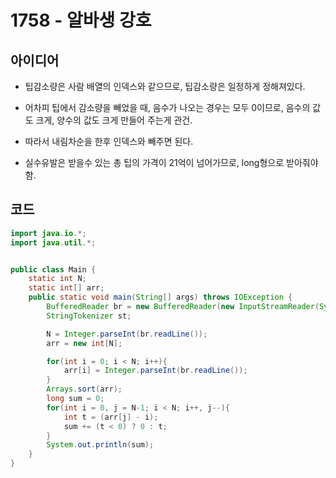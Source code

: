# 1758 - 알바생 강호


## 아이디어

* 팁감소량은 사람 배열의 인덱스와 같으므로, 팁감소량은 일정하게 정해져있다.

* 어차피 팁에서 감소량을 빼었을 때, 음수가 나오는 경우는 모두 0이므로, 음수의 값도 크게, 양수의 값도 크게 만들어 주는게 관건.

* 따라서 내림차순을 한후 인덱스와 빼주면 된다.

* 실수유발은 받을수 있는 총 팁의 가격이 21억이 넘어가므로, long형으로 받아줘야함.


## 코드

```java
import java.io.*;
import java.util.*;


public class Main {
    static int N;
    static int[] arr;
    public static void main(String[] args) throws IOException {
        BufferedReader br = new BufferedReader(new InputStreamReader(System.in));
        StringTokenizer st;

        N = Integer.parseInt(br.readLine());
        arr = new int[N];

        for(int i = 0; i < N; i++){
            arr[i] = Integer.parseInt(br.readLine());
        }
        Arrays.sort(arr);
        long sum = 0;
        for(int i = 0, j = N-1; i < N; i++, j--){
            int t = (arr[j] - i);
            sum += (t < 0) ? 0 : t;
        }
        System.out.println(sum);
    }
}

```